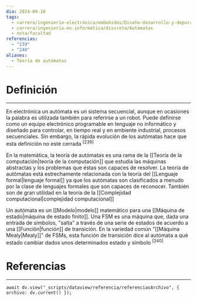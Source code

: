 ```yaml
---
dia: 2024-09-10
tags:
  - carrera/ingeniería-electrónica/embebidos/Diseño-desarrollo-y-depuración
  - carrera/ingeniería-en-informática/discreta/Autómatas
  - nota/facultad
referencias:
  - "239"
  - "240"
aliases:
  - Teoría de autómatas
---
```

# Definición
---
En electrónica un autómata es un sistema secuencial, aunque en ocasiones la palabra es utilizada también para referirse a un robot. Puede definirse como un equipo electrónico programable en lenguaje no informático y diseñado para controlar, en tiempo real y en ambiente industrial, procesos secuenciales. Sin embargo, la rápida evolución de los autómatas hace que esta definición no esté cerrada <sup><a href="#ref-239" style="color: inherit; text-decoration: none;">[239]</a></sup> 

En la matemática, la teoría de autómatas es una rama de la [[Teoría de la computación|teoría de la computación]] que estudia las máquinas abstractas y los problemas que éstas son capaces de resolver. La teoría de autómatas está estrechamente relacionada con la teoría del [[Lenguaje formal|lenguaje formal]] ya que los autómatas son clasificados a menudo por la clase de lenguajes formales que son capaces de reconocer. También son de gran utilidad en la teoría de la [[Complejidad computacional|complejidad computacional]]

Un autómata es un [[Modelo|modelo]] matemático para una [[Máquina de estado|máquina de estado finito]]. Una FSM es una máquina que, dada una entrada de símbolos, "salta" a través de una serie de estados de acuerdo a una [[Función|función]] de transición. En la variedad común "[[Máquina Mealy|Mealy]]" de FSMs, esta función de transición dice al autómata a qué estado cambiar dados unos determinados estado y símbolo <sup><a href="#ref-240" style="color: inherit; text-decoration: none;">[240]</a></sup> 



# Referencias
---
```dataviewjs
await dv.view("_scripts/dataview/referencia/referenciasArchivo", { archivo: dv.current() });
```